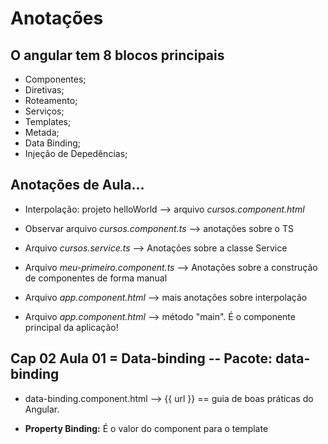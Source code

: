 
# Anotações

## O angular tem 8 blocos principais

* Componentes;
* Diretivas;
* Roteamento;
* Serviços;
* Templates;
* Metada;
* Data Binding;
* Injeção de Depedências;

## Anotações de Aula...  
* Interpolação: projeto helloWorld --> arquivo *cursos.component.html*  
  
* Observar arquivo *cursos.component.ts* --> anotações sobre o TS  
  
* Arquivo *cursos.service.ts* --> Anotações sobre a classe Service  
  
* Arquivo *meu-primeiro.component.ts* --> Anotações sobre a construção de componentes de forma manual  
  
* Arquivo *app.component.html* --> mais anotações sobre interpolação  
  
* Arquivo *app.component.html* --> método "main". É o componente principal da aplicação!

## Cap 02 Aula 01 = Data-binding -- Pacote: data-binding  
* data-binding.component.html --> {{ url }} == guia de boas práticas do Angular.  
  
* **Property Binding:** É o valor do component para o template  
